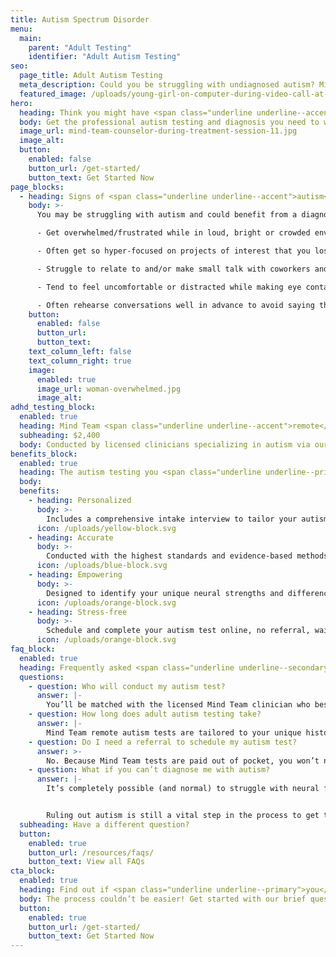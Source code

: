 ```yaml
---
title: Autism Spectrum Disorder
menu:
  main:
    parent: "Adult Testing"
    identifier: "Adult Autism Testing"
seo:
  page_title: Adult Autism Testing
  meta_description: Could you be struggling with undiagnosed autism? Mind Team online adult autism tests are the professional, stress-free way to get answers.
  featured_image: /uploads/young-girl-on-computer-during-video-call-at-desk.jpg
hero:
  heading: Think you might have <span class="underline underline--accent">autism</span>?
  body: Get the professional autism testing and diagnosis you need to work <em>with</em> your mind, all from the comfort of home.
  image_url: mind-team-counselor-during-treatment-session-11.jpg
  image_alt:
  button:
    enabled: false
    button_url: /get-started/
    button_text: Get Started Now
page_blocks:
  - heading: Signs of <span class="underline underline--accent">autism</span> in adults
    body: >-
      You may be struggling with autism and could benefit from a diagnosis if you:

      - Get overwhelmed/frustrated while in loud, bright or crowded environments. 

      - Often get so hyper-focused on projects of interest that you lose track of time. 

      - Struggle to relate to and/or make small talk with coworkers and peers. 

      - Tend to feel uncomfortable or distracted while making eye contact. 

      - Often rehearse conversations well in advance to avoid saying the “wrong” thing.
    button:
      enabled: false
      button_url:
      button_text:
    text_column_left: false
    text_column_right: true
    image:
      enabled: true
      image_url: woman-overwhelmed.jpg
      image_alt:
adhd_testing_block:
  enabled: true
  heading: Mind Team <span class="underline underline--accent">remote</span> adult autism testing.
  subheading: $2,400
  body: Conducted by licensed clinicians specializing in autism via our secure, remote platform.
benefits_block:
  enabled: true
  heading: The autism testing you <span class="underline underline--primary">deserve</span>.
  body:
  benefits:
    - heading: Personalized
      body: >-
        Includes a comprehensive intake interview to tailor your autism assessment and results to your unique background and concerns.
      icon: /uploads/yellow-block.svg
    - heading: Accurate
      body: >-
        Conducted with the highest standards and evidence-based methods.
      icon: /uploads/blue-block.svg
    - heading: Empowering
      body: >-
        Designed to identify your unique neural strengths and differences and guide you on the best path to work <em>with</em> your mind.
      icon: /uploads/orange-block.svg
    - heading: Stress-free
      body: >-
        Schedule and complete your autism test online, no referral, wait-time or commute necessary.
      icon: /uploads/orange-block.svg
faq_block:
  enabled: true
  heading: Frequently asked <span class="underline underline--secondary">autism testing</span> questions
  questions:
    - question: Who will conduct my autism test?
      answer: |-
        You’ll be matched with the licensed Mind Team clinician who best fits your needs, like those on our team specializing in autism.
    - question: How long does adult autism testing take?
      answer: |-
        Mind Team remote autism tests are tailored to your unique history, background and concerns, and vary in length. We’ll prepare you with what to expect before your test.
    - question: Do I need a referral to schedule my autism test?
      answer: >-
        No. Because Mind Team tests are paid out of pocket, you won’t need to obtain or wait for a referral to schedule your autism test.
    - question: What if you can’t diagnose me with autism?
      answer: |-
        It’s completely possible (and normal) to struggle with neural functions related to autism without meeting the full symptomatic requirements for an official condition diagnosis. 


        Ruling out autism is still a vital step in the process to get the answers and support you need to work <em>with</em> your unique mind, and Mind Team treatment services can help, regardless if you have an official autism diagnosis or not.
  subheading: Have a different question?
  button:
    enabled: true
    button_url: /resources/faqs/
    button_text: View all FAQs
cta_block:
  enabled: true
  heading: Find out if <span class="underline underline--primary">you</span> have autism.
  body: The process couldn’t be easier! Get started with our brief questionnaire.
  button:
    enabled: true
    button_url: /get-started/
    button_text: Get Started Now
---
```

